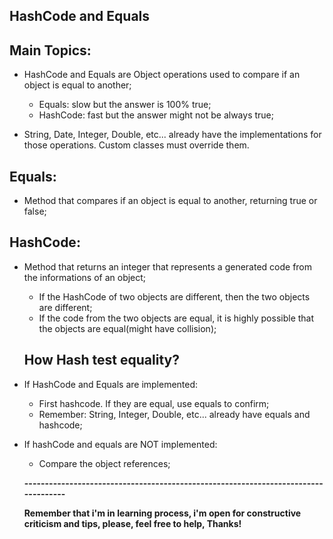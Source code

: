 ## HashCode and Equals

## Main Topics:
- HashCode and Equals are Object operations used to compare if an object is equal to another;
  - Equals: slow but the answer is 100% true;
  - HashCode: fast but the answer might not be always true;
  
- String, Date, Integer, Double, etc... already have the implementations for those operations. Custom classes must override them.

## Equals:
- Method that compares if an object is equal to another, returning true or false;

## HashCode:
- Method that returns an integer that represents a generated code from the informations of an object;
  - If the HashCode of two objects are different, then the two objects are different;
  - If the code from the two objects are equal, it is highly possible that the objects are equal(might have collision);
  
  ## How Hash test equality?
- If HashCode and Equals are implemented:
  - First hashcode. If they are equal, use equals to confirm;
  - Remember: String, Integer, Double, etc... already have equals and hashcode;
  
- If hashCode and equals are NOT implemented:
  - Compare the object references;
  
  **-----------------------------------------------------------------------------------**
  
  
  **Remember that i'm in learning process, i'm open for constructive criticism and tips, please, feel free to help, Thanks!**
